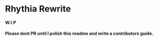 # Rhythia Rewrite

#### W.I.P
#### Please dont PR until I polish this readme and write a contributors guide.